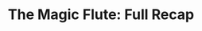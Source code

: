 ---
title: "The Magic Flute: Full Recap"
content: |
    I do not have SOCIAL MEDIA so this is the closest you're gonna get to me <a href="/blog/20250811-the-magic-flute">live-tweeting Mozart's The Magic Flute</a>
publishDate: 12 Aug 2025
publishTime: "12:00 PM"
tags: ["opera", "music", "blog", "mozart", "arts", "culture"]
color: "#8B5CF6"
---